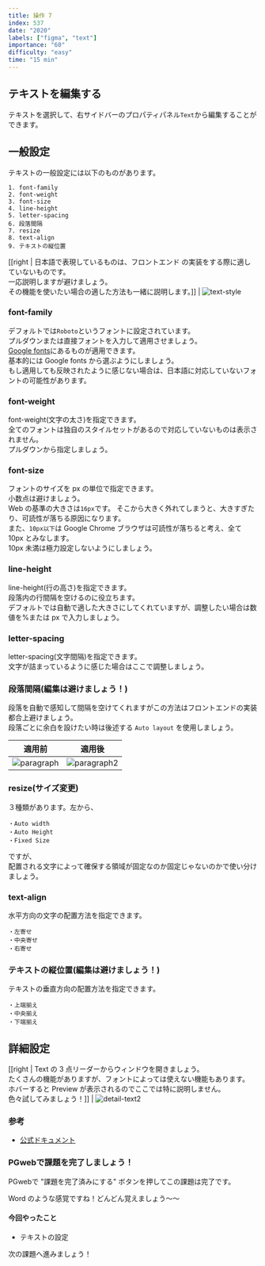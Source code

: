 ```yaml
---
title: 操作 7
index: 537
date: "2020"
labels: ["figma", "text"]
importance: "60"
difficulty: "easy"
time: "15 min"
---
```


## テキストを編集する

テキストを選択して、右サイドバーのプロパティパネル`Text`から編集することができます。

## 一般設定

テキストの一般設定には以下のものがあります。

```
1. font-family
2. font-weight
3. font-size
4. line-height
5. letter-spacing
6. 段落間隔
7. resize
8. text-align
9. テキストの縦位置
```

[[right | 日本語で表現しているものは、フロントエンド の実装をする際に適していないものです。<br/>一応説明しますが避けましょう。<br/>その機能を使いたい場合の適した方法も一緒に説明します。]]
| ![text-style](./img/text-style.png)

### font-family

デフォルトでは`Roboto`というフォントに設定されています。  
プルダウンまたは直接フォントを入力して適用させましょう。  
[Google fonts](https://fonts.google.com/)にあるものが適用できます。  
基本的には Google fonts から選ぶようにしましょう。  
もし適用しても反映されたように感じない場合は、日本語に対応していないフォントの可能性があります。

### font-weight

font-weight(文字の太さ)を指定できます。  
全てのフォントは独自のスタイルセットがあるので対応していないものは表示されません。  
プルダウンから指定しましょう。

### font-size

フォントのサイズを px の単位で指定できます。  
小数点は避けましょう。  
Web の基準の大きさは`16px`です。 そこから大きく外れてしまうと、大きすぎたり、可読性が落ちる原因になります。  
また、`10px以下`は Google Chrome ブラウザは可読性が落ちると考え、全て 10px とみなします。  
10px 未満は極力設定しないようにしましょう。

### line-height

line-height(行の高さ)を指定できます。  
段落内の行間隔を空けるのに役立ちます。  
デフォルトでは自動で適した大きさにしてくれていますが、調整したい場合は数値を%または px で入力しましょう。

### letter-spacing

letter-spacing(文字間隔)を指定できます。  
文字が詰まっているように感じた場合はここで調整しましょう。

### 段落間隔(編集は避けましょう！)

段落を自動で感知して間隔を空けてくれますがこの方法はフロントエンドの実装都合上避けましょう。  
段落ごとに余白を設けたい時は後述する `Auto layout` を使用しましょう。

| 適用前                            | 適用後                               |
| --------------------------------- | ------------------------------------ |
| ![paragraph](./img/paragraph.png) | ![paragraph2](./img/paragraph-2.png) |

### resize(サイズ変更)

３種類があります。左から、

```
・Auto width
・Auto Height
・Fixed Size
```

ですが、  
配置される文字によって確保する領域が固定なのか固定じゃないのかで使い分けましょう。

### text-align

水平方向の文字の配置方法を指定できます。

```
・左寄せ
・中央寄せ
・右寄せ
```

### テキストの縦位置(編集は避けましょう！)

テキストの垂直方向の配置方法を指定できます。

```
・上端揃え
・中央揃え
・下端揃え
```

## 詳細設定

[[right | Text の 3 点リーダーからウィンドウを開きましょう。<br/>たくさんの機能がありますが、フォントによっては使えない機能もあります。<br/>ホバーすると Preview が表示されるのでここでは特に説明しません。<br/>色々試してみましょう！]]
| ![detail-text2](./img/detail-text2.png)

### 参考

- [公式ドキュメント](https://help.figma.com/hc/en-us/articles/360039956634-Explore-text-properties)

### PGwebで課題を完了しましょう！

PGwebで "課題を完了済みにする" ボタンを押してこの課題は完了です。

Word のような感覚ですね！どんどん覚えましょう〜〜

#### 今回やったこと

- テキストの設定

次の課題へ進みましょう！
